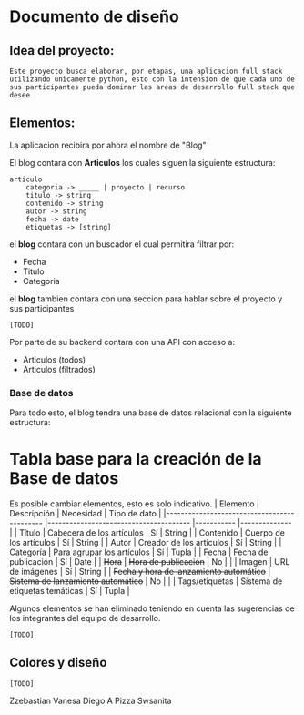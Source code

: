 # Documento de diseño

## Idea del proyecto:

```
Este proyecto busca elaborar, por etapas, una aplicacion full stack utilizando unicamente python, esto con la intension de que cada uno de sus participantes pueda dominar las areas de desarrollo full stack que desee
```

## Elementos:

La aplicacion recibira por ahora el nombre de "Blog"

El blog contara con **Articulos** los cuales siguen la siguiente estructura:

```
articulo
    categoria -> _____ | proyecto | recurso 
    titulo -> string
    contenido -> string
    autor -> string
    fecha -> date
    etiquetas -> [string]
```

el **blog** contara con un buscador el cual permitira filtrar por:

- Fecha
- Titulo 
- Categoria

el **blog** tambien contara con una seccion para hablar sobre el proyecto y sus participantes

```
[TODO]
```

Por parte de su backend contara con una API con acceso a:

- Articulos (todos)
- Articulos (filtrados)

### Base de datos
Para todo esto, el blog tendra una base de datos relacional con la siguiente estructura:

# Tabla base para la creación de la Base de datos

Es posible cambiar elementos, esto es solo indicativo.
|                  Elemento                  	|              Descripción              	| Necesidad 	| Tipo de dato 	|
|--------------------------------------------	|---------------------------------------	|-----------	|--------------	|
| Título                                     	| Cabecera de los artículos             	|     Sí    	| String       	|
| Contenido                                  	| Cuerpo de los artículos               	|     Sí    	| String       	|
| Autor                                      	| Creador de los artículos              	|     Sí    	| String       	|
| Categoría                                  	| Para agrupar los artículos            	|     Sí    	| Tupla        	|
| Fecha                                      	| Fecha de publicación                  	|     Sí    	| Date         	|
| ~~Hora~~                                   	| ~~Hora de publicación~~               	|     No    	|              	|
| Imagen                                     	| URL de imágenes                       	|     Sí    	| String       	|
| ~~Fecha y hora de lanzamiento automático~~ 	| ~~Sistema de lanzamiento automático~~ 	|     No    	|              	|
| Tags/etiquetas                             	| Sistema de etiquetas temáticas        	|     Sí    	| Tupla        	|


Algunos elementos se han eliminado teniendo en cuenta las sugerencias de los integrantes del equipo de desarrollo.

```
[TODO]
```


## Colores y diseño

```
[TODO]
```
Zzebastian
Vanesa
Diego A Pizza
Swsanita
